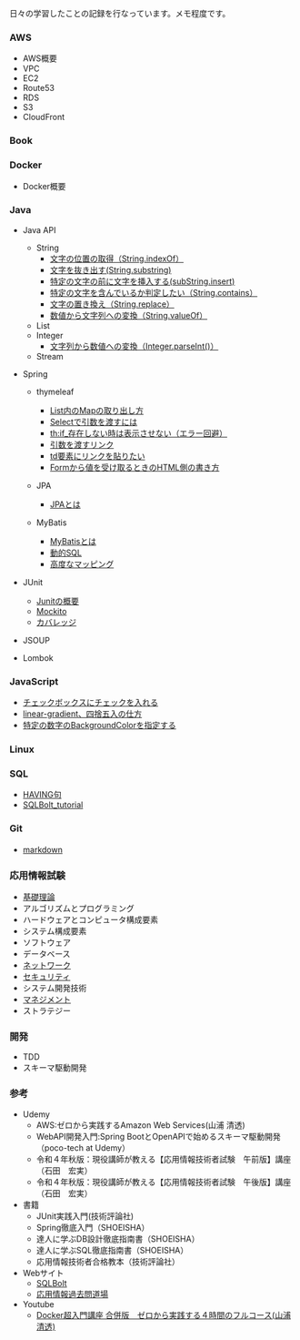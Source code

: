 
日々の学習したことの記録を行なっています。メモ程度です。

### AWS
  - AWS概要
  - VPC
  - EC2
  - Route53
  - RDS
  - S3
  - CloudFront

### Book

### Docker
  - Docker概要

### Java
  
  - Java API
     - String
        - [文字の位置の取得（String.indexOf）](/Java/Java文法/文字の位置を取得.md)
        - [文字を抜き出す(String.substring)](/Java/Java文法/文字を抜き出す.md)
        - [特定の文字の前に文字を挿入する(subString.insert)](/Java/Java文法/特定の文字の前に文字を挿入する.md)
        - [特定の文字を含んでいるか判定したい（String.contains）](/Java/Java文法/特定の文字を含んでいるか判定.md)
        - [文字の置き換え（String.replace）](/Java/Java文法/文字の位置を取得.md)
        - [数値から文字列への変換（String.valueOf）](/Java/Java文法/文字の位置を取得.md)
     - List
     - Integer
        - [文字列から数値への変換（Integer.parseInt()）](/Java/Java文法/文字の位置を取得.md)
     - Stream
     
  
  - Spring   
    
    - thymeleaf
      - [List内のMapの取り出し方](/Java/thymeleaf/List内のmapの取り出し方.md)
      - [Selectで引数を渡すには](/Java/thymeleaf/Selectで引数を渡すには.md)
      - [th:if_存在しない時は表示させない（エラー回避）](/Java/thymeleaf/存在しない時は表示させない.md)
      - [引数を渡すリンク](/Java/thymeleaf/数を渡すリンク.md)
      - [td要素にリンクを貼りたい](/Java/thymeleaf/td要素にはリンクは貼れないぞ.md)
      - [Formから値を受け取るときのHTML側の書き方](/Java/thymeleaf/Formから値を受け取るときのHTML側の書き方.md)
    
    - JPA
      - [JPAとは](/Java/JPA/JPAとは.md)
    
    - MyBatis
      - [MyBatisとは](/Java/MyBatis/MyBatisとは.md)
      - [動的SQL](/Java/MyBatis/動的SQL.md)
      - [高度なマッピング](/Java/MyBatis/高度なマッピング.md)

  
  - JUnit
     - [Junitの概要](/Java/Junit/Junitの概要.md)
     - [Mockito](/Java/Junit/Mockito.md)
     - [カバレッジ](/Java/Junit/カバレッジ.md)
     
  - JSOUP
  
  - Lombok
  
 
### JavaScript
  
  - [チェックボックスにチェックを入れる](/JavaScript/チェックボックスにチェックを入れる.md) 
  - [linear-gradient、四捨五入の仕方](/JavaScript/linear-gradient.md) 
  - [特定の数字のBackgroundColorを指定する](/JavaScript/特定の数字にBackgroundColorを設定したい.md)

### Linux


### SQL
  
  - [HAVING句](/SQL/HAVING句.md)　
  - [SQLBolt_tutorial](/SQL/SQLBolt_tutorial.md)

### Git
  - [markdown](/Git/markdown.md)　

### 応用情報試験
  - [基礎理論](/応用情報技術者試験/基礎理論.md)
  - アルゴリズムとプログラミング
  - ハードウェアとコンピュータ構成要素
  - システム構成要素
  - ソフトウェア
  - データベース
  - [ネットワーク](/応用情報技術者試験/ネットワーク.md)
  - [セキュリティ](/応用情報技術者試験/セキュリティ.md)
  - システム開発技術
  - [マネジメント](/応用情報技術者試験/マネジメント.md)
  - ストラテジー

### 開発
  
  - TDD
  - スキーマ駆動開発

### 参考

- Udemy
   - AWS:ゼロから実践するAmazon Web Services(山浦 清透)
   - WebAPI開発入門:Spring BootとOpenAPIで始めるスキーマ駆動開発（poco-tech at Udemy）
   - 令和４年秋版：現役講師が教える【応用情報技術者試験　午前版】講座（石田　宏実）
   - 令和４年秋版：現役講師が教える【応用情報技術者試験　午後版】講座（石田　宏実）
- 書籍
   - JUnit実践入門(技術評論社)
   - Spring徹底入門（SHOEISHA）
   - 達人に学ぶDB設計徹底指南書（SHOEISHA）
   - 達人に学ぶSQL徹底指南書（SHOEISHA）
   - 応用情報技術者合格教本（技術評論社）
- Webサイト
  - [SQLBolt](https://sqlbolt.com/)
  - [応用情報過去問道場](https://www.ap-siken.com/apkakomon.php)
- Youtube
  - [Docker超入門講座 合併版　ゼロから実践する４時間のフルコース(山浦 清透)](https://www.youtube.com/watch?v=lZD1MIHwMBY&t=4540s&ab_channel=%E3%81%A0%E3%82%8C%E3%81%A7%E3%82%82%E3%82%A8%E3%83%B3%E3%82%B8%E3%83%8B%E3%82%A2%2F%E5%B1%B1%E6%B5%A6%E6%B8%85%E9%80%8F)
